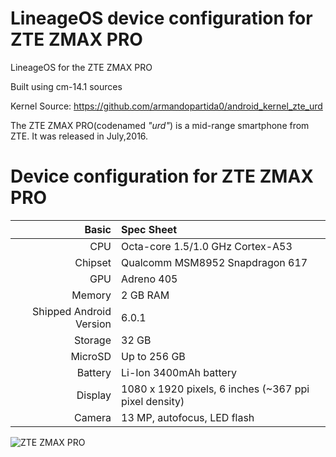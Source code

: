 # LineageOS device configuration for ZTE ZMAX PRO
LineageOS for the ZTE ZMAX PRO

Built using cm-14.1 sources

Kernel Source: https://github.com/armandopartida0/android_kernel_zte_urd

The ZTE ZMAX PRO(codenamed _"urd"_) is a mid-range smartphone from ZTE.
It was released in July,2016.

Device configuration for ZTE ZMAX PRO
========================================

Basic   | Spec Sheet
-------:|:-------------------------
CPU     | Octa-core 1.5/1.0 GHz Cortex-A53
Chipset | Qualcomm MSM8952 Snapdragon 617
GPU     | Adreno 405
Memory  | 2 GB RAM
Shipped Android Version | 6.0.1
Storage | 32 GB
MicroSD | Up to 256 GB
Battery | Li-Ion 3400mAh battery
Display | 1080 x 1920 pixels, 6 inches (~367 ppi pixel density)
Camera  | 13 MP, autofocus, LED flash


![ZTE ZMAX PRO](https://imei24.com/img/zte/15_12_38_ZTE_ZMAX_PRO_Front-Back-Side-e1468925686227.png "ZTE ZMAX PRO")
